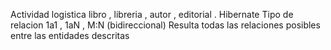 Actividad logistica libro , libreria , autor , editorial . 
Hibernate 
Tipo de relacion 1a1 , 1aN , M:N (bidireccional) 
Resulta todas las relaciones posibles entre las entidades descritas
